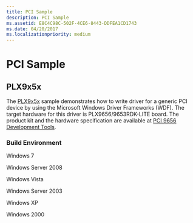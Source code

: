 ```yaml
---
title: PCI Sample
description: PCI Sample
ms.assetid: E8C4C98C-502F-4CE6-8443-DDFEA1CD1743
ms.date: 04/20/2017
ms.localizationpriority: medium
---
```


# PCI Sample


## PLX9x5x


The [PLX9x5x](https://go.microsoft.com/fwlink/p/?linkid=256157) sample demonstrates how to write driver for a generic PCI device by using the Microsoft Windows Driver Frameworks (WDF). The target hardware for this driver is PLX9656/9653RDK-LITE board. The product kit and the hardware specification are available at [PCI 9656 Development Tools](https://www.broadcom.com/).

### Build Environment

Windows 7

Windows Server 2008

Windows Vista

Windows Server 2003

Windows XP

Windows 2000

 

 




